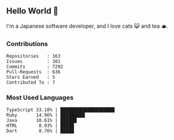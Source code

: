 ## Hello World 👋

I'm a Japanese software developer, and I love cats 😺 and tea 🫖.

### Contributions

    Repositories   : 163
    Issues         : 381
    Commits        : 7292
    Pull-Requests  : 636
    Stars Earned   : 5
    Contributed To : 7

### Most Used Languages

    TypeScript 33.10% | ████████████████████
    Ruby       14.96% | █████████
    Java       10.61% | ██████
    HTML        8.93% | █████
    Dart        8.76% | █████
